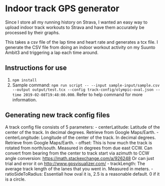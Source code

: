 # Indoor track GPS generator

Since I store all my running history on Strava, I wanted an easy way to upload indoor track workouts to Strava and have them accurately be processed by their graphs.

This takes a csv file of the lap time and heart rate and generates a tcx file. I generate the CSV file from doing an indoor workout activity on my Suunto Ambit3 and triggering a lap each time around.

## Instructions for use

1. `npm install`
2. Sample command: `npm run script -- --input sample-input/sample.csv  --output output/test.tcx --config track-config/olympic-oval.json --time 2019-02-08T19:48:00.000`. Refer to help command for more information.

## Generating new track config files

A track config file consists of 5 parameters:
    - centerLatitude: Latitude of the center of the track. In decimal degrees. Retrieve from Google Maps/Earth.
    - centerLongitude: Longitude of the center of the track. In decimal degrees. Retrieve from Google Maps/Earth.
    - offset: This is how much the track is rotated from north/south. Measured in degrees from due east CCW. 
           Can convert from bearing from the center to track start via azimuth to CCW angle conversion: https://math.stackexchange.com/a/926248
           Or can just trial and error it on http://www.gpsvisualizer.com/
    - trackLength: The average track length of the lanes that you went in. Measured in meters.
    - ratioSideToRadius: Essentiall how oval it is, 2.5 is a reasonable default. 0 if it is a circle.
